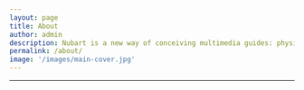 ```yaml
---
layout: page
title: About
author: admin
description: Nubart is a new way of conceiving multimedia guides: physical and digital at the same time. Our cards can be monetised and they reach an amazing take-up rate. We provide usage stats, anonymous data about your audience and an easy interface pefect for digitally unsavvy visitors.
permalink: /about/
image: '/images/main-cover.jpg'
---
```


***